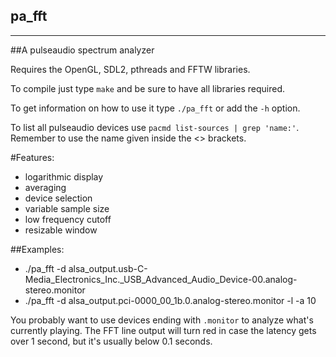 ## pa_fft

--------------

##A pulseaudio spectrum analyzer

Requires the OpenGL, SDL2, pthreads and FFTW libraries.

To compile just type `make` and be sure to have all libraries required.

To get information on how to use it type `./pa_fft` or add the `-h` option.

To list all pulseaudio devices use `pacmd list-sources | grep 'name:'`.
Remember to use the name given inside the <> brackets.

#Features:
- logarithmic display
- averaging
- device selection
- variable sample size
- low frequency cutoff
- resizable window

##Examples:
- ./pa_fft -d alsa_output.usb-C-Media_Electronics_Inc._USB_Advanced_Audio_Device-00.analog-stereo.monitor
- ./pa_fft -d alsa_output.pci-0000_00_1b.0.analog-stereo.monitor -l -a 10

You probably want to use devices ending with `.monitor` to analyze what's currently playing.
The FFT line output will turn red in case the latency gets over 1 second, but it's usually below 0.1 seconds.

